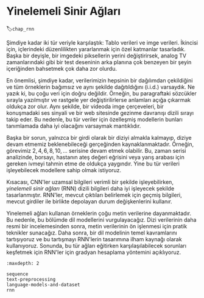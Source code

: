 # Yinelemeli Sinir Ağları
:label:`chap_rnn`

Şimdiye kadar iki tür veriyle karşılaştık: Tablo verileri ve imge verileri. İkincisi için, içlerindeki düzenlilikten yararlanmak için özel katmanlar tasarladık. Başka bir deyişle, bir imgedeki piksellerin yerini değiştirirsek, analog TV zamanlarındaki gibi bir test deseninin arka planına çok benzeyen bir şeyin içeriğinden bahsetmek çok daha zor olurdu.

En önemlisi, şimdiye kadar, verilerimizin hepsinin bir dağılımdan çekildiğini ve tüm örneklerin bağımsız ve aynı şekilde dağıtıldığını (i.i.d.) varsaydık. Ne yazık ki, bu çoğu veri için doğru değildir. Örneğin, bu paragraftaki sözcükler sırayla yazılmıştır ve rastgele yer değiştirilirlerse anlamları açığa çıkarmak oldukça zor olur. Aynı şekilde, bir videoda imge çerçeveleri, bir konuşmadaki ses sinyali ve bir web sitesinde gezinme davranışı dizili sırayı takip eder. Bu nedenle, bu tür veriler için özelleşmiş modellerin bunları tanımlamada daha iyi olacağını varsaymak mantıklıdır.

Başka bir sorun, yalnızca bir girdi olarak bir diziyi almakla kalmayıp, diziye devam etmemiz beklenebileceği gerçeğinden kaynaklanmaktadır. Örneğin, görevimiz $2, 4, 6, 8, 10, \ldots$ serisine devam etmek olabilir. Bu, zaman serisi analizinde, borsayı, hastanın ateş değeri eğrisini veya yarış arabası için gereken ivmeyi tahmin etme de oldukça yaygındır. Yine bu tür verileri işleyebilecek modellere sahip olmak istiyoruz.

Kısacası, CNN'ler uzamsal bilgileri verimli bir şekilde işleyebilirken, *yinelemeli sinir ağları* (RNN) dizili bilgileri daha iyi işleyecek şekilde tasarlanmıştır. RNN'ler, mevcut çıktıları belirlemek için geçmiş bilgileri, mevcut girdiler ile birlikte depolayan durum değişkenlerini kullanır.

Yinelemeli ağları kullanan örneklerin çoğu metin verilerine dayanmaktadır. Bu nedenle, bu bölümde dil modellerini vurgulayacağız. Dizi verilerinin daha resmi bir incelemesinden sonra, metin verilerinin ön işlenmesi için pratik teknikler sunacağız. Daha sonra, bir dil modelinin temel kavramlarını tartışıyoruz ve bu tartışmayı RNN'lerin tasarımına ilham kaynağı olarak kullanıyoruz. Sonunda, bu tür ağları eğitirken karşılaşılabilecek sorunları keşfetmek için RNN'ler için gradyan hesaplama yöntemini açıklıyoruz.

```toc
:maxdepth: 2

sequence
text-preprocessing
language-models-and-dataset
rnn
```
